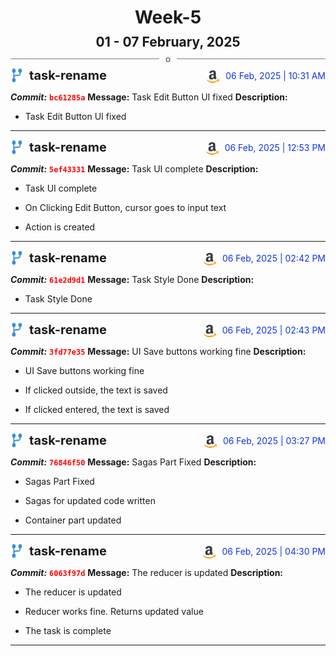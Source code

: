 <h1 style="text-align:center; margin-bottom:10px">Week-5</h1>
<h2 style="text-align:center; margin:0px">01 - 07 February, 2025</h2>
<div style="display: flex; align-items: center; justify-content: center;">
  <hr style="flex: 1; background-color: gray;" />
  <span style="padding: 0 10px;font-weight:bold; color:gray">o</span>
  <hr style="flex: 1; background-color: gray;" />
</div>

<div style="display: flex; justify-content: space-between; align-items:end;">
  <div style="display:flex">
      <img src="../assets/branch.svg" alt="GitHub Logo"  style="width:20px; margin:0 10px 0 0">
      <h3 style="margin: 0; padding:0; font-weight: bold; font-size:20px;">task-rename</h3>
  </div>
  <div style="display:flex">
  <img src="../assets/amazon.svg" alt="Amazon Logo" style="width:20px">
    <span style="color:rgb(16, 54, 226); text-align: right; margin:0 0 0 10px; padding:0px;">06 Feb, 2025 | 10:31 AM</span>
  </div>
</div>

**_Commit:_** <code style="color: red; font-weight: bold;">bc61285a</code>
**Message:** Task Edit Button UI fixed
**Description:**
- Task Edit Button UI fixed
---
<div style="display: flex; justify-content: space-between; align-items:end;">
  <div style="display:flex">
      <img src="../assets/branch.svg" alt="GitHub Logo"  style="width:20px; margin:0 10px 0 0">
      <h3 style="margin: 0; padding:0; font-weight: bold; font-size:20px;">task-rename</h3>
  </div>
  <div style="display:flex">
  <img src="../assets/amazon.svg" alt="Amazon Logo" style="width:20px">
    <span style="color:rgb(16, 54, 226); text-align: right; margin:0 0 0 10px; padding:0px;">06 Feb, 2025 | 12:53 PM</span>
  </div>
</div>

**_Commit:_** <code style="color: red; font-weight: bold;">5ef43331</code>
**Message:** Task UI complete
**Description:**
- Task UI complete

- On Clicking Edit Button, cursor goes to input text
- Action is created
---
<div style="display: flex; justify-content: space-between; align-items:end;">
  <div style="display:flex">
      <img src="../assets/branch.svg" alt="GitHub Logo"  style="width:20px; margin:0 10px 0 0">
      <h3 style="margin: 0; padding:0; font-weight: bold; font-size:20px;">task-rename</h3>
  </div>
  <div style="display:flex">
  <img src="../assets/amazon.svg" alt="Amazon Logo" style="width:20px">
    <span style="color:rgb(16, 54, 226); text-align: right; margin:0 0 0 10px; padding:0px;">06 Feb, 2025 | 02:42 PM</span>
  </div>
</div>

**_Commit:_** <code style="color: red; font-weight: bold;">61e2d9d1</code>
**Message:** Task Style Done
**Description:**
- Task Style Done
---
<div style="display: flex; justify-content: space-between; align-items:end;">
  <div style="display:flex">
      <img src="../assets/branch.svg" alt="GitHub Logo"  style="width:20px; margin:0 10px 0 0">
      <h3 style="margin: 0; padding:0; font-weight: bold; font-size:20px;">task-rename</h3>
  </div>
  <div style="display:flex">
  <img src="../assets/amazon.svg" alt="Amazon Logo" style="width:20px">
    <span style="color:rgb(16, 54, 226); text-align: right; margin:0 0 0 10px; padding:0px;">06 Feb, 2025 | 02:43 PM</span>
  </div>
</div>

**_Commit:_** <code style="color: red; font-weight: bold;">3fd77e35</code>
**Message:** UI Save buttons working fine
**Description:**
- UI Save buttons working fine

-  If clicked outside, the text is saved
- If clicked entered, the text is saved
---
<div style="display: flex; justify-content: space-between; align-items:end;">
  <div style="display:flex">
      <img src="../assets/branch.svg" alt="GitHub Logo"  style="width:20px; margin:0 10px 0 0">
      <h3 style="margin: 0; padding:0; font-weight: bold; font-size:20px;">task-rename</h3>
  </div>
  <div style="display:flex">
  <img src="../assets/amazon.svg" alt="Amazon Logo" style="width:20px">
    <span style="color:rgb(16, 54, 226); text-align: right; margin:0 0 0 10px; padding:0px;">06 Feb, 2025 | 03:27 PM</span>
  </div>
</div>

**_Commit:_** <code style="color: red; font-weight: bold;">76846f50</code>
**Message:** Sagas Part Fixed
**Description:**
- Sagas Part Fixed

- Sagas for updated code written
- Container part updated
---
<div style="display: flex; justify-content: space-between; align-items:end;">
  <div style="display:flex">
      <img src="../assets/branch.svg" alt="GitHub Logo"  style="width:20px; margin:0 10px 0 0">
      <h3 style="margin: 0; padding:0; font-weight: bold; font-size:20px;">task-rename</h3>
  </div>
  <div style="display:flex">
  <img src="../assets/amazon.svg" alt="Amazon Logo" style="width:20px">
    <span style="color:rgb(16, 54, 226); text-align: right; margin:0 0 0 10px; padding:0px;">06 Feb, 2025 | 04:30 PM</span>
  </div>
</div>

**_Commit:_** <code style="color: red; font-weight: bold;">6063f97d</code>
**Message:** The reducer is updated
**Description:**
- The reducer is updated

- Reducer works fine. Returns updated value
- The task is complete
---
